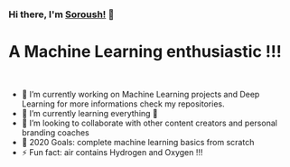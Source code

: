 ### Hi there, I'm [Soroush!](https://soroushghaderi.github.io/) 👋

# A Machine Learning enthusiastic !!!

<br />

- 🔭 I’m currently working on Machine Learning projects and Deep Learning for more informations check my repositories.
- 🌱 I’m currently learning everything 🤣
- 👯 I’m looking to collaborate with other content creators and personal branding coaches
- 🥅 2020 Goals: complete machine learning basics  from scratch
- ⚡ Fun fact: air contains Hydrogen and Oxygen !!!
